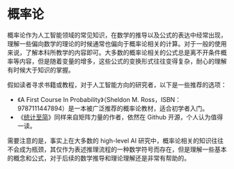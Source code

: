 # 概率论

概率论作为人工智能领域的常见知识，在数学的推导以及公式的表达中经常出现，理解一些偏向数学的理论的时候通常也偏向于概率论相关的计算。对于一般的使用来说，了解本科所教学的内容即可。大多数的概率论相关的公式总是离不开条件概率等内容，但是随着变量的增多，这些公式的变换形式往往变得复杂，耐心的理解有时候大于知识的掌握。

假如读者寻求书籍或教程，对于人工智能方向的研究者，以下是一些推荐的选项：

- 《A First Course In Probability》（Sheldon M. Ross，ISBN：9787111447894）是一本被广泛推荐的概率论教材，适合初学者入门。
- 《[统计至简](https://github.com/Visualize-ML/Book5_Essentials-of-Probability-and-Statistics)》同样来自矩阵力量的作者，依然在 Github 开源，个人认为值得一读。

需要注意的是，事实上在大多数的 high-level AI 研究中，概率论相关的知识往往不会成为瓶颈，其仅作为表述推理流程的一种数学符号而存在，但是理解一些基本的概念和公式，对于后续的数学推导和理论理解还是非常有帮助的。